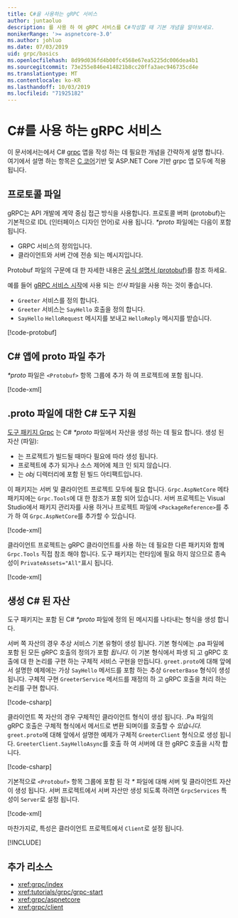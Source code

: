 ```yaml
---
title: C#을 사용하는 gRPC 서비스
author: juntaoluo
description: 를 사용 하 여 gRPC 서비스를 C#작성할 때 기본 개념을 알아보세요.
monikerRange: '>= aspnetcore-3.0'
ms.author: johluo
ms.date: 07/03/2019
uid: grpc/basics
ms.openlocfilehash: 8d99d036fd4b00fc4568e67ea5225dc006dea4b1
ms.sourcegitcommit: 73e255e846e414821b8cc20ffa3aec946735cd4e
ms.translationtype: MT
ms.contentlocale: ko-KR
ms.lasthandoff: 10/03/2019
ms.locfileid: "71925182"
---
```

# <a name="grpc-services-with-c"></a>C\#를 사용 하는 gRPC 서비스

이 문서에서는에서 C# [grpc](https://grpc.io/docs/guides/) 앱을 작성 하는 데 필요한 개념을 간략하게 설명 합니다. 여기에서 설명 하는 항목은 [C 코어](https://grpc.io/blog/grpc-stacks)기반 및 ASP.NET Core 기반 grpc 앱 모두에 적용 됩니다.

## <a name="proto-file"></a>프로토콜 파일

gRPC는 API 개발에 계약 중심 접근 방식을 사용합니다. 프로토콜 버퍼 (protobuf)는 기본적으로 IDL (인터페이스 디자인 언어)로 사용 됩니다. *\*proto* 파일에는 다음이 포함 됩니다.

* GRPC 서비스의 정의입니다.
* 클라이언트와 서버 간에 전송 되는 메시지입니다.

Protobuf 파일의 구문에 대 한 자세한 내용은 [공식 설명서 (protobuf)](https://developers.google.com/protocol-buffers/docs/proto3)를 참조 하세요.

예를 들어 [gRPC 서비스 시작](xref:tutorials/grpc/grpc-start)에 사용 되는 *인사* 파일을 사용 하는 것이 좋습니다.

* `Greeter` 서비스를 정의 합니다.
* `Greeter` 서비스는 `SayHello` 호출을 정의 합니다.
* `SayHello` `HelloRequest` 메시지를 보내고 `HelloReply` 메시지를 받습니다.

[!code-protobuf[](~/tutorials/grpc/grpc-start/sample/GrpcGreeter/Protos/greet.proto)]

## <a name="add-a-proto-file-to-a-c-app"></a>C\# 앱에 proto 파일 추가

*\*proto* 파일은 `<Protobuf>` 항목 그룹에 추가 하 여 프로젝트에 포함 됩니다.

[!code-xml[](~/tutorials/grpc/grpc-start/sample/GrpcGreeter/GrpcGreeter.csproj?highlight=2&range=7-9)]

## <a name="c-tooling-support-for-proto-files"></a>.proto 파일에 대한 C# 도구 지원

[도구 패키지 Grpc](https://www.nuget.org/packages/Grpc.Tools/) 는 C# *\*proto* 파일에서 자산을 생성 하는 데 필요 합니다. 생성 된 자산 (파일):

* 는 프로젝트가 빌드될 때마다 필요에 따라 생성 됩니다.
* 프로젝트에 추가 되거나 소스 제어에 체크 인 되지 않습니다.
* 는 *obj* 디렉터리에 포함 된 빌드 아티팩트입니다.

이 패키지는 서버 및 클라이언트 프로젝트 모두에 필요 합니다. `Grpc.AspNetCore` 메타 패키지에는 `Grpc.Tools`에 대 한 참조가 포함 되어 있습니다. 서버 프로젝트는 Visual Studio에서 패키지 관리자를 사용 하거나 프로젝트 파일에 `<PackageReference>`를 추가 하 여 `Grpc.AspNetCore`를 추가할 수 있습니다.

[!code-xml[](~/tutorials/grpc/grpc-start/sample/GrpcGreeter/GrpcGreeter.csproj?highlight=1&range=12)]

클라이언트 프로젝트는 gRPC 클라이언트를 사용 하는 데 필요한 다른 패키지와 함께 `Grpc.Tools` 직접 참조 해야 합니다. 도구 패키지는 런타임에 필요 하지 않으므로 종속성이 `PrivateAssets="All"`표시 됩니다.

[!code-xml[](~/tutorials/grpc/grpc-start/sample/GrpcGreeterClient/GrpcGreeterClient.csproj?highlight=3&range=9-11)]

## <a name="generated-c-assets"></a>생성 C# 된 자산

도구 패키지는 포함 된 C# *\*proto* 파일에 정의 된 메시지를 나타내는 형식을 생성 합니다.

서버 쪽 자산의 경우 추상 서비스 기본 유형이 생성 됩니다. 기본 형식에는 .pa 파일에 포함 된 모든 gRPC 호출의 정의가 포함 *됩니다.* 이 기본 형식에서 파생 되 고 gRPC 호출에 대 한 논리를 구현 하는 구체적 서비스 구현을 만듭니다. `greet.proto`에 대해 앞에서 설명한 예제에는 가상 `SayHello` 메서드를 포함 하는 추상 `GreeterBase` 형식이 생성 됩니다. 구체적 구현 `GreeterService` 메서드를 재정의 하 고 gRPC 호출을 처리 하는 논리를 구현 합니다.

[!code-csharp[](~/tutorials/grpc/grpc-start/sample/GrpcGreeter/Services/GreeterService.cs?name=snippet)]

클라이언트 쪽 자산의 경우 구체적인 클라이언트 형식이 생성 됩니다. .Pa 파일의 gRPC 호출은 구체적 형식에서 메서드로 변환 되며이를 호출할 수 *있습니다.* `greet.proto`에 대해 앞에서 설명한 예제가 구체적 `GreeterClient` 형식으로 생성 됩니다. `GreeterClient.SayHelloAsync`를 호출 하 여 서버에 대 한 gRPC 호출을 시작 합니다.

[!code-csharp[](~/tutorials/grpc/grpc-start/sample/GrpcGreeterClient/Program.cs?name=snippet)]

기본적으로 `<Protobuf>` 항목 그룹에 포함 된 각 *\** 파일에 대해 서버 및 클라이언트 자산이 생성 됩니다. 서버 프로젝트에서 서버 자산만 생성 되도록 하려면 `GrpcServices` 특성이 `Server`로 설정 됩니다.

[!code-xml[](~/tutorials/grpc/grpc-start/sample/GrpcGreeter/GrpcGreeter.csproj?highlight=2&range=7-9)]

마찬가지로, 특성은 클라이언트 프로젝트에서 `Client`로 설정 됩니다.

[!INCLUDE[](~/includes/gRPCazure.md)]

## <a name="additional-resources"></a>추가 리소스

* <xref:grpc/index>
* <xref:tutorials/grpc/grpc-start>
* <xref:grpc/aspnetcore>
* <xref:grpc/client>
